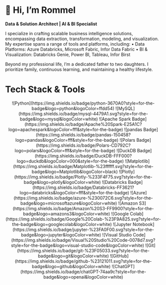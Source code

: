 # 👋 Hi, I’m Rommel

**Data & Solution Architect | AI & BI Specialist**

I specialize in crafting scalable business intelligence solutions, encompassing data extraction, transformation, modeling, and visualization. My expertise spans a range of tools and platforms, including:
	•	Data Platforms: Azure Databricks, Microsoft Fabric, Infor Data Fabric
	•	BI & Visualization: Databricks Genie, Power BI, Tableau, Infor Birst

Beyond my professional life, I’m a dedicated father to two daughters. I prioritize family, continuous learning, and maintaining a healthy lifestyle.

# Tech Stack & Tools
<div align="center">
	![Python](https://img.shields.io/badge/python-3670A0?style=for-the-badge&logo=python&logoColor=ffdd54)
	![MySQL](https://img.shields.io/badge/mysql-4479A1.svg?style=for-the-badge&logo=mysql&logoColor=white)
	![Apache Spark Badge](https://img.shields.io/badge/Apache%20Spark-E25A1C?logo=apachespark&logoColor=fff&style=for-the-badge)
	![pandas Badge](https://img.shields.io/badge/pandas-150458?logo=pandas&logoColor=fff&style=for-the-badge)
	![Polars Badge](https://img.shields.io/badge/Polars-CD792C?logo=polars&logoColor=fff&style=for-the-badge)
	![DuckDB Badge](https://img.shields.io/badge/DuckDB-FFF000?logo=duckdb&logoColor=000&style=for-the-badge)
	![Matplotlib](https://img.shields.io/badge/Matplotlib-%23ffffff.svg?style=for-the-badge&logo=Matplotlib&logoColor=black)
	![Plotly](https://img.shields.io/badge/Plotly-%233F4F75.svg?style=for-the-badge&logo=plotly&logoColor=white)
	![Databricks Badge](https://img.shields.io/badge/Databricks-FF3621?logo=databricks&logoColor=fff&style=for-the-badge)
	![Azure](https://img.shields.io/badge/azure-%230072C6.svg?style=for-the-badge&logo=microsoftazure&logoColor=white)
	![Amazon S3](https://img.shields.io/badge/Amazon%20S3-FF9900?style=for-the-badge&logo=amazons3&logoColor=white)
	![Google Colab](https://img.shields.io/badge/Google%20Colab-%23F9A825.svg?style=for-the-badge&logo=googlecolab&logoColor=white)
	![Jupyter Notebook](https://img.shields.io/badge/jupyter-%23FA0F00.svg?style=for-the-badge&logo=jupyter&logoColor=white)
	![Visual Studio Code](https://img.shields.io/badge/Visual%20Studio%20Code-0078d7.svg?style=for-the-badge&logo=visual-studio-code&logoColor=white)
	![Git](https://img.shields.io/badge/git-%23F05033.svg?style=for-the-badge&logo=git&logoColor=white)
	![GitHub](https://img.shields.io/badge/github-%23121011.svg?style=for-the-badge&logo=github&logoColor=white)
	![ChatGPT](https://img.shields.io/badge/chatGPT-74aa9c?style=for-the-badge&logo=openai&logoColor=white)
</div>

<!---
rbojorge/rbojorge is a ✨ special ✨ repository because its `README.md` (this file) appears on your GitHub profile.
You can click the Preview link to take a look at your changes.
--->
